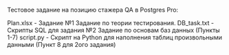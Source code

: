 Тестовое задание на позицию стажера QA в Postgres Pro:

Plan.xlsx - Задание №1 Задание по теории тестирования.
DB_task.txt - Скрипты SQL для задания №2 Задание по основам баз данных (Пункты 1-7)
script.py - Скрипт на Python для наполнения таблиц произвольными данными (Пункт 8 для 2ого задания)
